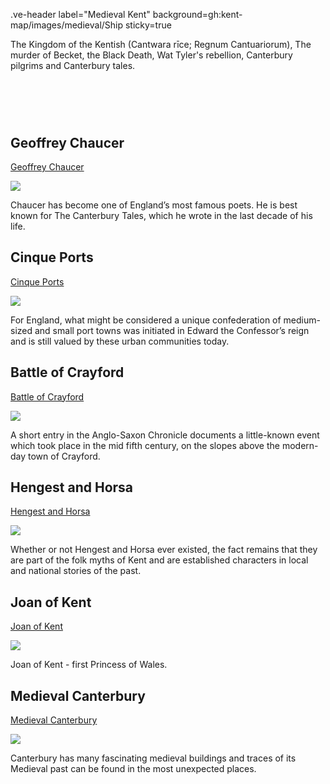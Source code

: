 .ve-header label="Medieval Kent" background=gh:kent-map/images/medieval/Ship sticky=true
    
The Kingdom of the Kentish (Cantwara rīce; Regnum Cantuariorum), The murder of Becket, the Black Death, Wat Tyler's rebellion, Canterbury pilgrims and Canterbury tales.

# &nbsp; 
<param class="cards">

## Geoffrey Chaucer

[Geoffrey Chaucer](14c-chaucer)

![](https://raw.githubusercontent.com/kent-map/images/main/thumbnails/Medieval_Geoffrey_Chaucer.jpg)

Chaucer has become one of England’s most famous poets. He is best known for The Canterbury Tales, which he wrote in the last decade of his life. 

## Cinque Ports

[Cinque Ports](cinque-ports)

![](https://raw.githubusercontent.com/kent-map/images/main/thumbnails/Medieval_Cinque_Ports.jpg)

For England, what might be considered a unique confederation of medium-sized and small port towns was initiated in Edward the Confessor’s reign and is still valued by these urban communities today.

## Battle of Crayford

[Battle of Crayford](battleofcrayford)

![](https://raw.githubusercontent.com/kent-map/images/main/thumbnails/Meddieval_Battle_of_Crayford.jpg)

A short entry in the Anglo-Saxon Chronicle documents a little-known event which took place in the mid fifth century, on the slopes above the modern-day town of Crayford.

## Hengest and Horsa

[Hengest and Horsa](hengestandhorsa)

![](https://raw.githubusercontent.com/kent-map/images/main/thumbnails/Medieval_Hengest_and_Horsa.jpg)

Whether or not Hengest and Horsa ever existed, the fact remains that they are part of the folk myths of Kent and are established characters in local and national stories of the past. 

## Joan of Kent

[Joan of Kent](14c-joan-kent-biography)

![](https://raw.githubusercontent.com/kent-map/images/main/thumbnails/Medieval_Joan_of_Kent.jpg)

Joan of Kent - first Princess of Wales.

## Medieval Canterbury

[Medieval Canterbury](medieval-canterbury)

![](https://raw.githubusercontent.com/kent-map/images/main/thumbnails/Medieval_Medieval_Canterbury.jpg)

Canterbury has many fascinating medieval buildings and traces of its Medieval past can be found in the most unexpected places.
